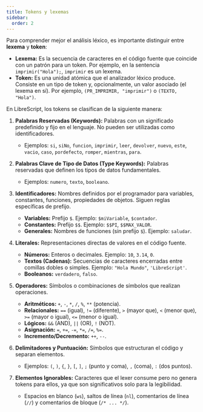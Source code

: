 ```yaml
---
title: Tokens y lexemas 
sidebar:
  order: 2
---
```

Para comprender mejor el análisis léxico, es importante distinguir entre **lexema** y **token**:

* **Lexema:** Es la secuencia de caracteres en el código fuente que coincide con un patrón para un token. Por ejemplo, en la sentencia `imprimir("Hola");`, `imprimir` es un lexema.
* **Token:** Es una unidad atómica que el analizador léxico produce. Consiste en un tipo de token y, opcionalmente, un valor asociado (el lexema en sí). Por ejemplo, `(PR_IMPRIMIR, "imprimir")` o `(TEXTO, "Hola")`.

En LibreScript, los tokens se clasifican de la siguiente manera:

1. **Palabras Reservadas (Keywords):**
    Palabras con un significado predefinido y fijo en el lenguaje. No pueden ser utilizadas como identificadores.
    * Ejemplos: `si`, `siNo`, `funcion`, `imprimir`, `leer`, `devolver`, `nuevo`, `este`, `vacio`, `caso`, `pordefecto`, `romper`, `mientras`, `para`.

2. **Palabras Clave de Tipo de Datos (Type Keywords):**
    Palabras reservadas que definen los tipos de datos fundamentales.
    * Ejemplos: `numero`, `texto`, `booleano`.

3. **Identificadores:**
    Nombres definidos por el programador para variables, constantes, funciones, propiedades de objetos. Siguen reglas específicas de prefijo.
    * **Variables:** Prefijo `$`. Ejemplo: `$miVariable`, `$contador`.
    * **Constantes:** Prefijo `$$`. Ejemplo: `$$PI`, `$$MAX_VALOR`.
    * **Generales:** Nombres de funciones (sin prefijo `$`). Ejemplo: `saludar`.

4. **Literales:**
    Representaciones directas de valores en el código fuente.
    * **Números:** Enteros o decimales. Ejemplo: `10`, `3.14`, `0`.
    * **Textos (Cadenas):** Secuencias de caracteres encerradas entre comillas dobles o simples. Ejemplo: `"Hola Mundo"`, `'LibreScript'`.
    * **Booleanos:** `verdadero`, `falso`.

5. **Operadores:**
    Símbolos o combinaciones de símbolos que realizan operaciones.
    * **Aritméticos:** `+`, `-`, `*`, `/`, `%`, `**` (potencia).
    * **Relacionales:** `==` (igual), `!=` (diferente), `>` (mayor que), `<` (menor que), `>=` (mayor o igual), `<=` (menor o igual).
    * **Lógicos:** `&&` (AND), `||` (OR), `!` (NOT).
    * **Asignación:** `=`, `+=`, `-=`, `*=`, `/=`, `%=`.
    * **Incremento/Decremento:** `++`, `--`.

6. **Delimitadores y Puntuación:**
    Símbolos que estructuran el código y separan elementos.
    * Ejemplos: `(`, `)`, `{`, `}`, `[`, `]`, `;` (punto y coma), `,` (coma), `:` (dos puntos).

7. **Elementos Ignorables:**
    Caracteres que el lexer consume pero no genera tokens para ellos, ya que son significativos solo para la legibilidad.
    * Espacios en blanco (`ws`), saltos de línea (`nl`), comentarios de línea (`//`) y comentarios de bloque (`/* ... */`).
